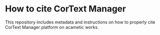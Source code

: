 # How to cite CorText Manager

This repository includes metadata and instructions on how to properly cite
CorText Manager platform on acametic works.

